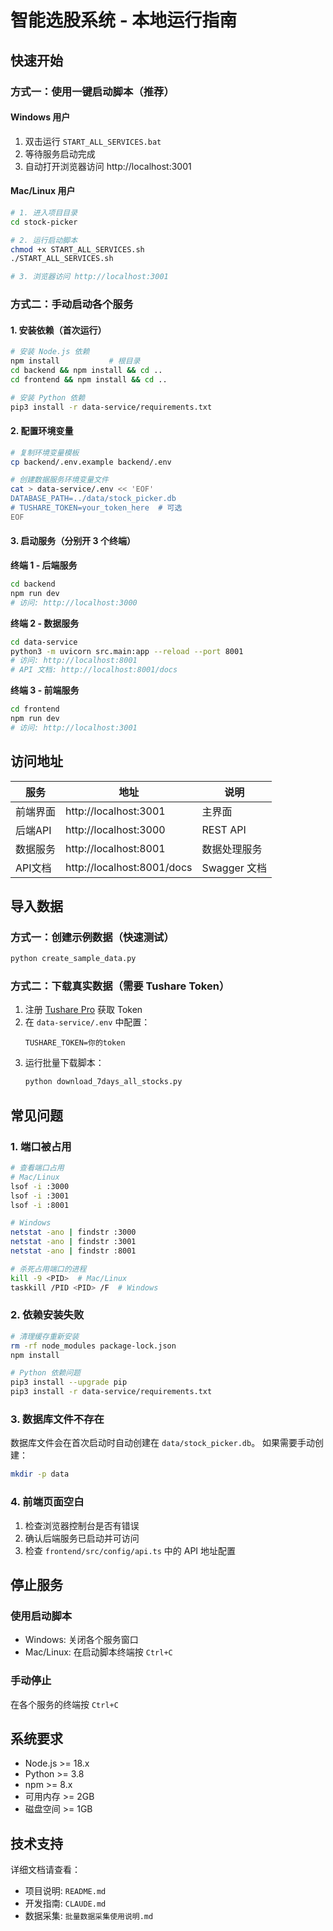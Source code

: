 # 智能选股系统 - 本地运行指南

## 快速开始

### 方式一：使用一键启动脚本（推荐）

#### Windows 用户
1. 双击运行 `START_ALL_SERVICES.bat`
2. 等待服务启动完成
3. 自动打开浏览器访问 http://localhost:3001

#### Mac/Linux 用户
```bash
# 1. 进入项目目录
cd stock-picker

# 2. 运行启动脚本
chmod +x START_ALL_SERVICES.sh
./START_ALL_SERVICES.sh

# 3. 浏览器访问 http://localhost:3001
```

### 方式二：手动启动各个服务

#### 1. 安装依赖（首次运行）
```bash
# 安装 Node.js 依赖
npm install           # 根目录
cd backend && npm install && cd ..
cd frontend && npm install && cd ..

# 安装 Python 依赖
pip3 install -r data-service/requirements.txt
```

#### 2. 配置环境变量
```bash
# 复制环境变量模板
cp backend/.env.example backend/.env

# 创建数据服务环境变量文件
cat > data-service/.env << 'EOF'
DATABASE_PATH=../data/stock_picker.db
# TUSHARE_TOKEN=your_token_here  # 可选
EOF
```

#### 3. 启动服务（分别开 3 个终端）

**终端 1 - 后端服务**
```bash
cd backend
npm run dev
# 访问: http://localhost:3000
```

**终端 2 - 数据服务**
```bash
cd data-service
python3 -m uvicorn src.main:app --reload --port 8001
# 访问: http://localhost:8001
# API 文档: http://localhost:8001/docs
```

**终端 3 - 前端服务**
```bash
cd frontend
npm run dev
# 访问: http://localhost:3001
```

## 访问地址

| 服务 | 地址 | 说明 |
|------|------|------|
| 前端界面 | http://localhost:3001 | 主界面 |
| 后端API | http://localhost:3000 | REST API |
| 数据服务 | http://localhost:8001 | 数据处理服务 |
| API文档 | http://localhost:8001/docs | Swagger 文档 |

## 导入数据

### 方式一：创建示例数据（快速测试）
```bash
python create_sample_data.py
```

### 方式二：下载真实数据（需要 Tushare Token）
1. 注册 [Tushare Pro](https://tushare.pro/) 获取 Token
2. 在 `data-service/.env` 中配置：
   ```
   TUSHARE_TOKEN=你的token
   ```
3. 运行批量下载脚本：
   ```bash
   python download_7days_all_stocks.py
   ```

## 常见问题

### 1. 端口被占用
```bash
# 查看端口占用
# Mac/Linux
lsof -i :3000
lsof -i :3001
lsof -i :8001

# Windows
netstat -ano | findstr :3000
netstat -ano | findstr :3001
netstat -ano | findstr :8001

# 杀死占用端口的进程
kill -9 <PID>  # Mac/Linux
taskkill /PID <PID> /F  # Windows
```

### 2. 依赖安装失败
```bash
# 清理缓存重新安装
rm -rf node_modules package-lock.json
npm install

# Python 依赖问题
pip3 install --upgrade pip
pip3 install -r data-service/requirements.txt
```

### 3. 数据库文件不存在
数据库文件会在首次启动时自动创建在 `data/stock_picker.db`。
如果需要手动创建：
```bash
mkdir -p data
```

### 4. 前端页面空白
1. 检查浏览器控制台是否有错误
2. 确认后端服务已启动并可访问
3. 检查 `frontend/src/config/api.ts` 中的 API 地址配置

## 停止服务

### 使用启动脚本
- Windows: 关闭各个服务窗口
- Mac/Linux: 在启动脚本终端按 `Ctrl+C`

### 手动停止
在各个服务的终端按 `Ctrl+C`

## 系统要求

- Node.js >= 18.x
- Python >= 3.8
- npm >= 8.x
- 可用内存 >= 2GB
- 磁盘空间 >= 1GB

## 技术支持

详细文档请查看：
- 项目说明: `README.md`
- 开发指南: `CLAUDE.md`
- 数据采集: `批量数据采集使用说明.md`

